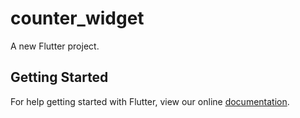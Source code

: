 # counter_widget

A new Flutter project.

## Getting Started

For help getting started with Flutter, view our online
[documentation](http://flutter.io/).
